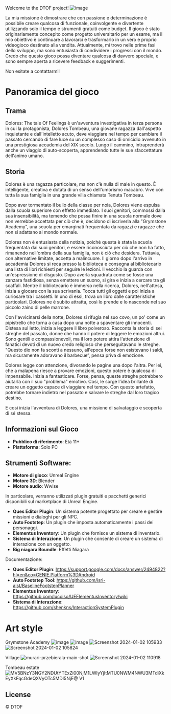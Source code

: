 Welcome to the DTOF project!
![image](https://github.com/AlexMarsico/DTOF/assets/78042460/adc5284e-ce4c-4d91-a4bd-d7bddee83596)

La mia missione è dimostrare che con passione e determinazione è possibile creare qualcosa di funzionale, coinvolgente e divertente utilizzando solo il tempo e strumenti gratuiti come budget. Il gioco è stato originariamente concepito come progetto universitario per un esame, ma il mio obiettivo è continuare a lavorarci e trasformarlo in un vero e proprio videogioco destinato alla vendita. Attualmente, mi trovo nelle prime fasi dello sviluppo, ma sono entusiasta di condividere i progressi con il mondo. Credo che questo gioco possa diventare qualcosa di davvero speciale, e sono sempre aperta a ricevere feedback e suggerimenti. 

Non esitate a contattarmi!


# Panoramica del gioco

## Trama
Dolores: The tale Of Feelings è un'avventura investigativa in terza persona in cui la protagonista, Dolores Tombeau, una giovane ragazza dall'aspetto inquietante e dall'intelletto acuto, deve viaggiare nel tempo per cambiare il passato cercando di fare luce su un complesso caso di omicidio avvenuto in una prestigiosa accademia del XIX secolo. Lungo il cammino, intraprenderà anche un viaggio di auto-scoperta, apprendendo tutte le sue sfaccettature dell'animo umano.

## Storia
Dolores è una ragazza particolare, ma non c'è nulla di male in questo. È intelligente, creativa e dotata di un senso dell'umorismo macabro. Vive con tutta la sua famiglia in una grande villa chiamata Tenuta Tombeau.

Dopo aver tormentato il bullo della classe per noia, Dolores viene espulsa dalla scuola superiore con effetto immediato. I suoi genitori, commossi dalla sua insensibilità, ma temendo che possa finire in una scuola normale dove non verrebbe accettata per ciò che è, decidono di iscriverla alla "Grymstone Academy", una scuola per emarginati frequentata da ragazzi e ragazze che non si adattano al mondo normale.

Dolores non è entusiasta della notizia, poiché questa è stata la scuola frequentata dai suoi genitori, e essere riconosciuta per ciò che non ha fatto, rimanendo nell'ombra della sua famiglia, non è ciò che desidera. Tuttavia, con alternative limitate, accetta a malincuore.
Il giorno dopo l'arrivo in accademia Dolores si reca presso la biblioteca e consegna al bibliotecario una lista di libri richiesti per seguire le lezioni. Il vecchio la guarda con un'espressione di disgusto. Dopo averla squadrata come se fosse una zanzara fastidiosa, senza emettere un suono, si gira e inizia a cercare tra gli scaffali. Mentre il bibliotecario è immerso nella ricerca, Dolores, nell'attesa, inizia a giocare con la sua scrivania. Tocca tutti gli oggetti e poi inizia a curiosare tra i cassetti. In uno di essi, trova un libro dalle caratteristiche particolari. Dolores ne è subito attratta, così lo prende e lo nasconde nel suo piccolo zaino di pelle marrone.

Con l'avvicinarsi della notte, Dolores si rifugia nel suo covo, un po' come un pipistrello che torna a casa dopo una notte a spaventare gli innocenti. Distesa sul letto, inizia a leggere il libro polveroso. Racconta la storia di sei streghe del passato, donne che hanno il potere di leggere le emozioni altrui. Sono gentili e compassionevoli, ma il loro potere attira l'attenzione di fanatici devoti di un nuovo credo religioso che perseguitavano le streghe. "Questo dio non fa sconti a nessuno, all'epoca forse non esistevano i saldi, ma sicuramente adoravano il barbecue”, pensa priva di emozione.

Dolores legge con attenzione, divorando le pagine una dopo l'altra. Per lei, che a malapena riesce a provare emozioni, questo potere è qualcosa di impensabile.
Inizia a fantasticare. Forse, pensa, queste streghe potrebbero aiutarla con il suo "problema" emotivo. Così, le sorge l'idea brillante di creare un oggetto capace di viaggiare nel tempo. Con questo artefatto, potrebbe tornare indietro nel passato e salvare le streghe dal loro tragico destino.

E così inizia l'avventura di Dolores, una missione di salvataggio e scoperta di sé stessa.

## Informazioni sul Gioco

* **Pubblico di riferimento**: Età 11+
* **Piattaforma**: Solo PC

## Strumenti Software:

* **Motore di gioco**: Unreal Engine
* **Motore 3D**: Blender
* **Motore audio**: Wwise

In particolare, verranno utilizzati plugin gratuiti e pacchetti generici disponibili sul marketplace di Unreal Engine.

* **Ques Editor Plugin**: Un sistema potente progettato per creare e gestire missioni e dialoghi per gli NPC.
* **Auto Footstep**: Un plugin che imposta automaticamente i passi dei personaggi.
* **Elementus Inventory**: Un plugin che fornisce un sistema di inventario.
* **Sistema di Interazione**: Un plugin che consente di creare un sistema di interazione con un oggetto.
* **Big niagara Boundle**: Effetti Niagara

Documentazione:
* **Ques Editor Plugin**: https://support.google.com/docs/answer/2494822?hl=en&co=GENIE.Platform%3DAndroid
* **Auto Footstep Tool**: https://github.com/isri-aist/BaselineFootstepPlanner
* **Elementus Inventory**: https://github.com/lucoiso/UEElementusInventory/wiki
* **Sistema di Interazione**: https://github.com/shenkns/InteractionSystemPlugin
 
# Art style
Grymstone Academy
![image](https://github.com/AlexMarsico/DTOF/assets/78042460/4582450b-d6be-4b66-b160-cd7d89790d80)
![image](https://github.com/AlexMarsico/DTOF/assets/78042460/59538d00-e119-446f-a705-ad987b4ca814)
![Screenshot 2024-01-02 105933](https://github.com/AlexMarsico/DTOF/assets/78042460/5951c4d9-fcbc-4adf-912c-3bfec707a40b)
![Screenshot 2024-01-02 105824](https://github.com/AlexMarsico/DTOF/assets/78042460/fb2d759b-5378-4f44-bd3d-da67395cef54)

Village
![murari-przebierala-main-shot](https://github.com/AlexMarsico/DTOF/assets/78042460/41c3b8a4-7e54-4f37-8368-4923371ba0ca)
![Screenshot 2024-01-02 110918](https://github.com/AlexMarsico/DTOF/assets/78042460/ab0b9c37-3db1-413f-96f5-3988869a96d0)

Tombeau estate
![MV5BNzY3NGY2NDUtYTExZi00NjM1LWIyYjItMTU0NWM4NWU3MTdiXkEyXkFqcGdeQXVyOTc5MDI5NjE@ _V1_](https://github.com/AlexMarsico/DTOF/assets/78042460/4336b1ca-b645-4fbb-aed0-b880f15c78b4)







## License
© DTOF
